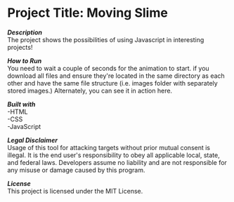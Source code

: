 # Project Title: Moving Slime


***Description***  
The project shows the possibilities of using Javascript in interesting projects!

***How to Run***    
You need to wait a couple of seconds for the animation to start. if you download all files and ensure they're located in the same directory as each other and have the same file structure (i.e. images folder with separately stored images.) Alternately, you can see it in action here.

***Built with***    
-HTML  
-CSS  
-JavaScript  


***Legal Disclaimer***    
Usage of this tool for attacking targets without prior mutual consent is illegal. It is the end user's responsibility to obey all applicable local, state, and federal laws. Developers assume no liability and are not responsible for any misuse or damage caused by this program.

***License***    
This project is licensed under the MIT License.
